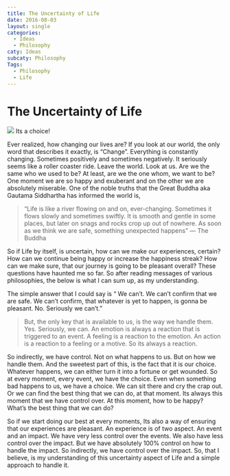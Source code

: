 ```yaml
---
title: The Uncertainty of Life
date: 2016-08-03
layout: single
categories: 
  - Ideas
  - Philosophy
caty: Ideas
subcaty: Philosophy
Tags:
  - Philosophy
  - Life
---
```


# The Uncertainty of Life

![](https://cdn-images-1.medium.com/max/800/1*vE7cuy-_gfzwWvLHvRfyvw.png)
<span class="figcaption_hack">Its a choice!</span>

Ever realized, how changing our lives are? If you look at our world, the only
word that describes it exactly, is “Change”. Everything is constantly changing.
Sometimes positively and sometimes negatively. It seriously seems like a roller
coaster ride. Leave the world. Look at us. Are we the same who we used to be? At
least, are we the one whom, we want to be? One moment we are so happy and
exuberant and on the other we are absolutely miserable. One of the noble truths
that the Great Buddha aka Gautama Siddhartha has informed the world is,

> “Life is like a river flowing on and on, ever-changing. Sometimes it flows
> slowly and sometimes swiftly. It is smooth and gentle in some places, but later
on snags and rocks crop up out of nowhere. As soon as we think we are safe,
something unexpected happens” — The Buddha

So if Life by itself, is uncertain, how can we make our experiences, certain?
How can we continue being happy or increase the happiness streak? How can we
make sure, that our journey is going to be pleasant overall? These questions
have haunted me so far. So after reading messages of various philosophies, the
below is what I can sum up, as my understanding.

The simple answer that I could say is “ We can’t. We can’t confirm that we are
safe. We can’t confirm, that whatever is yet to happen, is gonna be pleasant.
No. Seriously we can’t.”

> But, the only key that is available to us, is the way we handle them. Yes.
> Seriously, we can. An emotion is always a reaction that is triggered to an
event. A feeling is a reaction to the emotion. An action is a reaction to a
feeling or a motive. So its always a reaction.

So indirectly, we have control. Not on what happens to us. But on how we handle
them. And the sweetest part of this, is the fact that it is our choice. Whatever
happens, we can either turn it into a fortune or get wounded. So at every
moment, every event, we have the choice. Even when something bad happens to us,
we have a choice. We can sit there and cry the crap out. Or we can find the best
thing that we can do, at that moment. Its always this moment that we have
control over. At this moment, how to be happy? What’s the best thing that we can
do?

So if we start doing our best at every moments, Its also a way of ensuring that
our experiences are pleasant. An experience is of two aspect. An event and an
impact. We have very less control over the events. We also have less control
over the impact. But we have absolutely 100% control on how to handle the
impact. So indirectly, we have control over the impact. So, that I believe, is
my understanding of this uncertainty aspect of Life and a simple approach to
handle it.
